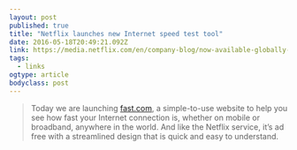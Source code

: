 ```yaml
---
layout: post 
published: true 
title: "Netflix launches new Internet speed test tool" 
date: 2016-05-18T20:49:21.092Z 
link: https://media.netflix.com/en/company-blog/now-available-globally-fast-com-a-new-tool-to-check-your-internet-speed 
tags:
  - links
ogtype: article 
bodyclass: post 
---
```


> Today we are launching [fast.com](https://fast.com), a simple-to-use website to help you see how fast your Internet connection is, whether on mobile or broadband, anywhere in the world. And like the Netflix service, it’s ad free with a streamlined design that is quick and easy to understand.

